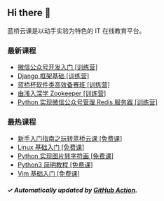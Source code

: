 ## Hi there 👋

蓝桥云课是以动手实验为特色的 IT 在线教育平台。

### 最新课程

<!-- LATEST:START -->
- [微信公众号开发入门 [训练营]](https://www.lanqiao.cn/courses/4848/)
- [Django 框架基础 [训练营]](https://www.lanqiao.cn/courses/4012/)
- [蓝桥杯软件类高效备赛班 [训练营]](https://www.lanqiao.cn/courses/4493/)
- [由浅入深学 Zookeeper [训练营]](https://www.lanqiao.cn/courses/4926/)
- [Python 实现微信公众号管理 Redis 服务器 [训练营]](https://www.lanqiao.cn/courses/1344/)
<!-- LATEST:END -->

### 最热课程

<!-- HOTEST:START -->
- [新手入门指南之玩转蓝桥云课 [免费课]](https://www.lanqiao.cn/courses/63/)
- [Linux 基础入门 [免费课]](https://www.lanqiao.cn/courses/1/)
- [Python 实现图片转字符画 [免费课]](https://www.lanqiao.cn/courses/370/)
- [Python3 简明教程 [免费课]](https://www.lanqiao.cn/courses/596/)
- [Vim 基础入门 [免费课]](https://www.lanqiao.cn/courses/2/)
<!-- HOTEST:END -->

##### ✓ Automatically updated by [GitHub Action](https://github.com/lanqiao-courses/.github/actions/workflows/update.yml).
